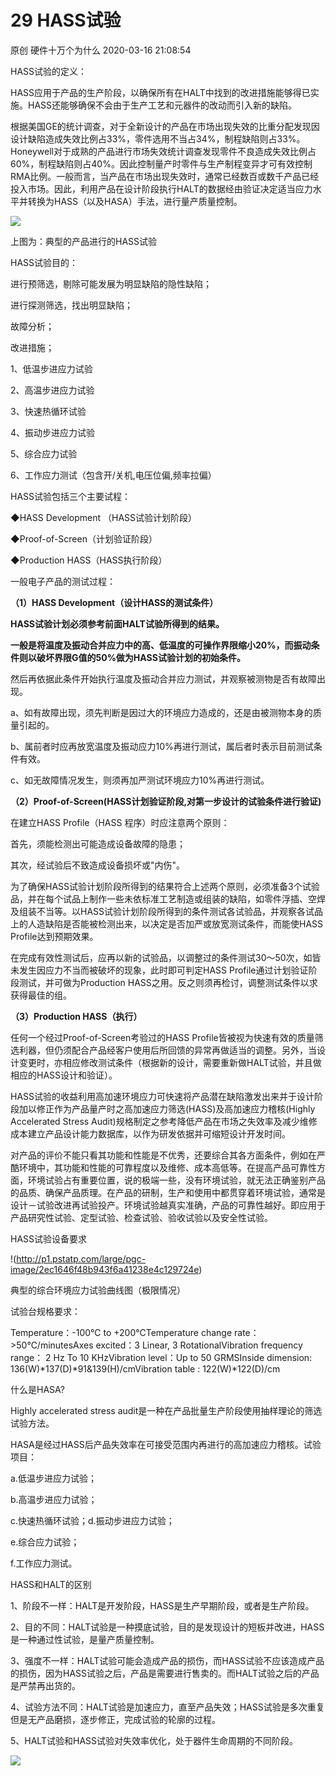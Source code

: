 29 HASS试验
========================

原创 硬件十万个为什么 2020-03-16 21:08:54

HASS试验的定义：

HASS应用于产品的生产阶段，以确保所有在HALT中找到的改进措施能够得已实施。HASS还能够确保不会由于生产工艺和元器件的改动而引入新的缺陷。

根据美国GE的统计调查，对于全新设计的产品在市场出现失效的比重分配发现因设计缺陷造成失效比例占33%，零件选用不当占34%，制程缺陷则占33%。Honeywell对于成熟的产品进行市场失效统计调查发现零件不良造成失效比例占60%，制程缺陷则占40%。因此控制量产时零件与生产制程变异才可有效控制RMA比例。一般而言，当产品在市场出现失效时，通常已经数百或数千产品已经投入市场。因此，利用产品在设计阶段执行HALT的数据经由验证决定适当应力水平并转换为HASS（以及HASA）手法，进行量产质量控制。

![](http://p1.pstatp.com/large/pgc-image/ab1f7875a5d14e7fba5b5e492add2cd7)

上图为：典型的产品进行的HASS试验

HASS试验目的：

进行预筛选，剔除可能发展为明显缺陷的隐性缺陷；

进行探测筛选，找出明显缺陷；

故障分析；

改进措施；

1、低温步进应力试验

2、高温步进应力试验

3、快速热循环试验

4、振动步进应力试验

5、综合应力试验

6、工作应力测试（包含开/关机,电压位偏,频率拉偏）

HASS试验包括三个主要试程：

◆HASS Development （HASS试验计划阶段）

◆Proof-of-Screen（计划验证阶段）

◆Production HASS（HASS执行阶段）

一般电子产品的测试过程：

**（1）HASS Development（设计HASS的测试条件）**

**HASS试验计划必须参考前面HALT试验所得到的结果。**

**一般是将温度及振动合并应力中的高、低温度的可操作界限缩小20%，而振动条件则以破坏界限G值的50%做为HASS试验计划的初始条件。**

然后再依据此条件开始执行温度及振动合并应力测试，并观察被测物是否有故障出现。

a、如有故障出现，须先判断是因过大的环境应力造成的，还是由被测物本身的质量引起的。

b、属前者时应再放宽温度及振动应力10%再进行测试，属后者时表示目前测试条件有效。

c、如无故障情况发生，则须再加严测试环境应力10%再进行测试。

**（2）Proof-of-Screen(HASS计划验证阶段,对第一步设计的试验条件进行验证)**

在建立HASS Profile（HASS 程序）时应注意两个原则：

首先，须能检测出可能造成设备故障的隐患；

其次，经试验后不致造成设备损坏或"内伤"。

为了确保HASS试验计划阶段所得到的结果符合上述两个原则，必须准备3个试验品，并在每个试品上制作一些未依标准工艺制造或组装的缺陷，如零件浮插、空焊及组装不当等。以HASS试验计划阶段所得到的条件测试各试验品，并观察各试品上的人造缺陷是否能被检测出来，以决定是否加严或放宽测试条件，而能使HASS Profile达到预期效果。

在完成有效性测试后，应再以新的试验品，以调整过的条件测试30～50次，如皆未发生因应力不当而被破坏的现象，此时即可判定HASS Profile通过计划验证阶段测试，并可做为Production HASS之用。反之则须再检讨，调整测试条件以求获得最佳的组。

**（3）Production HASS（执行）**

任何一个经过Proof-of-Screen考验过的HASS Profile皆被视为快速有效的质量筛选利器，但仍须配合产品经客户使用后所回馈的异常再做适当的调整。另外，当设计变更时，亦相应修改测试条件（根据新的设计，需要重新做HALT试验，并且做相应的HASS设计和验证）。

HASS试验的收益利用高加速环境应力可快速将产品潜在缺陷激发出来并于设计阶段加以修正作为产品量产时之高加速应力筛选(HASS)及高加速应力稽核(Highly Accelerated Stress Audit)规格制定之参考降低产品在市场之失效率及减少维修成本建立产品设计能力数据库，以作为研发依据并可缩短设计开发时间。

对产品的评价不能只看其功能和性能是不优秀，还要综合其各方面条件，例如在严酷环境中，其功能和性能的可靠程度以及维修、成本高低等。在提高产品可靠性方面，环境试验占有重要位置，说的极端一些，没有环境试验，就无法正确鉴别产品的品质、确保产品质理。在产品的研制，生产和使用中都贯穿着环境试验，通常是设计－试验改进再试验投产。环境试验越真实准确，产品的可靠性越好。即应用于产品研究性试验、定型试验、检查试验、验收试验以及安全性试验。

HASS试验设备要求

!(http://p1.pstatp.com/large/pgc-image/2ec1646f48b943f6a41238e4c129724e)

典型的综合环境应力试验曲线图（极限情况）

试验台规格要求：

Temperature：-100℃ to +200℃Temperature change rate：>50℃/minutesAxes excited：3 Linear, 3 RotationalVibration frequency range： 2 Hz To 10 KHzVibration level：Up to 50 GRMSInside dimension: 136(W)\*137(D)\*91&139(H)/cmVibration table : 122(W)*122(D)/cm

什么是HASA?

Highly accelerated stress audit是一种在产品批量生产阶段使用抽样理论的筛选试验方法。

HASA是经过HASS后产品失效率在可接受范围内再进行的高加速应力稽核。试验项目：

a.低温步进应力试验；

b.高温步进应力试验；

c.快速热循环试验；d.振动步进应力试验；

e.综合应力试验；

f.工作应力测试。

HASS和HALT的区别

1、阶段不一样：HALT是开发阶段，HASS是生产早期阶段，或者是生产阶段。

2、目的不同：HALT试验是一种摸底试验，目的是发现设计的短板并改进，HASS是一种通过性试验，是量产质量控制。

3、强度不一样：HALT试验可能会造成产品的损伤，而HASS试验不应该造成产品的损伤，因为HASS试验之后，产品是需要进行售卖的。而HALT试验之后的产品是严禁再出货的。

4、试验方法不同：HALT试验是加速应力，直至产品失效；HASS试验是多次重复但是无产品磨损，逐步修正，完成试验的轮廓的过程。

5、HALT试验和HASS试验对失效率优化，处于器件生命周期的不同阶段。

![](http://p3.pstatp.com/large/pgc-image/c23681ce6a1e4d658dbe081c4e3c5da4)